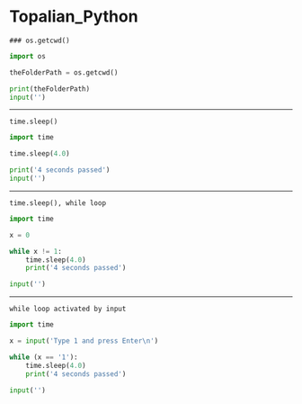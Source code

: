 # Topalian_Python

``` ### os.getcwd() ```
 ```python
import os

theFolderPath = os.getcwd()

print(theFolderPath)
input('')
```

---

``` time.sleep() ```
```python
import time

time.sleep(4.0)

print('4 seconds passed')
input('')
```

---

``` time.sleep(), while loop ```
```python
import time

x = 0

while x != 1:
    time.sleep(4.0)
    print('4 seconds passed')

input('')
```

---

``` while loop activated by input ```
```python
import time

x = input('Type 1 and press Enter\n')

while (x == '1'):
    time.sleep(4.0)
    print('4 seconds passed')

input('')
```
